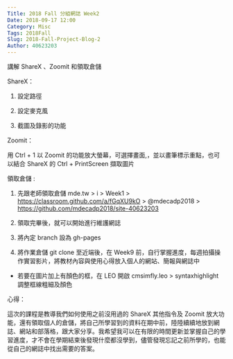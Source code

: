 ```yaml
---
Title: 2018 Fall 分組網誌 Week2
Date: 2018-09-17 12:00
Category: Misc
Tags: 2018Fall
Slug: 2018-Fall-Project-Blog-2
Author: 40623203
---
```


講解 ShareX 、Zoomit 和領取倉儲

<!-- PELICAN_END_SUMMARY -->

ShareX：

1. 設定路徑

2. 設定麥克風

3. 截圖及錄影的功能

Zoomit：

用 Ctrl + 1 以 Zoomit 的功能放大螢幕，可選擇畫面,，並以畫筆標示重點，也可以結合 ShareX 的 Ctrl + PrintScreen  擷取圖片

領取倉儲 :

1. 先跟老師領取倉儲 mde.tw > i > Week1 > https://classroom.github.com/a/fGqXU9kO  > @mdecadp2018 > https://github.com/mdecadp2018/site-40623203

2. 領取完畢後，就可以開始進行維護網誌

3. 將內定 branch 設為 gh-pages

4. 將作業倉儲 git clone 至近端後，在 Week9 前，自行掌握進度，每週拍攝操作實習影片，將教材內容與使用心得放入個人的網站、簡報與網誌中

* 若要在圖片加上有顏色的框，在 LEO 開啟 cmsimfly.leo > syntaxhighlight 調整框線粗細及顏色

心得：

這次的課程是教導我們如何使用之前沒用過的 ShareX 其他指令及 Zoomit 放大功能，還有領取個人的倉儲，將自己所學習到的資料在期中前，陸陸續續地放到網誌、網站和部落格，跟大家分享。我希望我可以在有限的時間更新並掌握自己的學習進度，才不會在學期結束後發現什麼都沒學到，儘管發現忘記之前所學的，也能從自己的網誌中找出需要的答案。